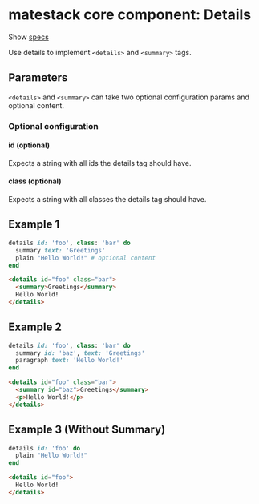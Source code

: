 # matestack core component: Details

Show [specs](/spec/usage/components/details_summary_spec.rb)

Use details to implement `<details>` and `<summary>` tags.


## Parameters

`<details>` and `<summary>` can take two optional configuration params and optional content.


### Optional configuration

#### id (optional)

Expects a string with all ids the details tag should have.

#### class (optional)

Expects a string with all classes the details tag should have.


## Example 1

```ruby
details id: 'foo', class: 'bar' do
  summary text: 'Greetings'
  plain "Hello World!" # optional content
end
```

```html
<details id="foo" class="bar">
  <summary>Greetings</summary>
  Hello World!
</details>
```

## Example 2

```ruby
details id: 'foo', class: 'bar' do
  summary id: 'baz', text: 'Greetings'
  paragraph text: 'Hello World!'
end
```

```html
<details id="foo" class="bar">
  <summary id="baz">Greetings</summary>
  <p>Hello World!</p>
</details>
```

## Example 3 (Without Summary)

```ruby
details id: 'foo' do
  plain "Hello World!"
end
```

```html
<details id="foo">
  Hello World!
</details>
```

